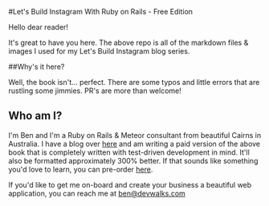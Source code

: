 #Let's Build Instagram With Ruby on Rails - Free Edition



Hello dear reader!

It's great to have you here.  The above repo is all of the markdown files & images I used for my Let's Build Instagram blog series.



##Why's it here?

Well, the book isn't… perfect.  There are some typos and little errors that are rustling some jimmies.  PR's are more than welcome!



## Who am I?

I'm Ben and I'm a Ruby on Rails & Meteor consultant from beautiful Cairns in Australia.  I have a blog over [here](http://devwalks.com) and am writing a paid version of the above book that is completely written with test-driven development in mind.  It'll also be formatted approximately 300% better.  If that sounds like something you'd love to learn, you can pre-order [here](https://gum.co/jHSeKq).

If you'd like to get me on-board and create your business a beautiful web application, you can reach me at ben@devwalks.com
